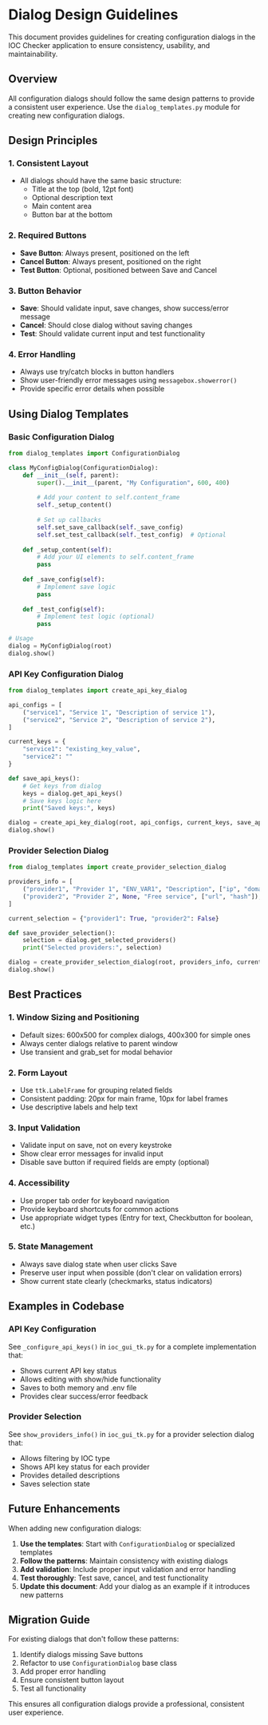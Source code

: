 # Dialog Design Guidelines

This document provides guidelines for creating configuration dialogs in the IOC Checker application to ensure consistency, usability, and maintainability.

## Overview

All configuration dialogs should follow the same design patterns to provide a consistent user experience. Use the `dialog_templates.py` module for creating new configuration dialogs.

## Design Principles

### 1. Consistent Layout
- All dialogs should have the same basic structure:
  - Title at the top (bold, 12pt font)
  - Optional description text
  - Main content area
  - Button bar at the bottom

### 2. Required Buttons
- **Save Button**: Always present, positioned on the left
- **Cancel Button**: Always present, positioned on the right  
- **Test Button**: Optional, positioned between Save and Cancel

### 3. Button Behavior
- **Save**: Should validate input, save changes, show success/error message
- **Cancel**: Should close dialog without saving changes
- **Test**: Should validate current input and test functionality

### 4. Error Handling
- Always use try/catch blocks in button handlers
- Show user-friendly error messages using `messagebox.showerror()`
- Provide specific error details when possible

## Using Dialog Templates

### Basic Configuration Dialog

```python
from dialog_templates import ConfigurationDialog

class MyConfigDialog(ConfigurationDialog):
    def __init__(self, parent):
        super().__init__(parent, "My Configuration", 600, 400)
        
        # Add your content to self.content_frame
        self._setup_content()
        
        # Set up callbacks
        self.set_save_callback(self._save_config)
        self.set_test_callback(self._test_config)  # Optional
    
    def _setup_content(self):
        # Add your UI elements to self.content_frame
        pass
    
    def _save_config(self):
        # Implement save logic
        pass
    
    def _test_config(self):
        # Implement test logic (optional)
        pass

# Usage
dialog = MyConfigDialog(root)
dialog.show()
```

### API Key Configuration Dialog

```python
from dialog_templates import create_api_key_dialog

api_configs = [
    ("service1", "Service 1", "Description of service 1"),
    ("service2", "Service 2", "Description of service 2"),
]

current_keys = {
    "service1": "existing_key_value",
    "service2": ""
}

def save_api_keys():
    # Get keys from dialog
    keys = dialog.get_api_keys()
    # Save keys logic here
    print("Saved keys:", keys)

dialog = create_api_key_dialog(root, api_configs, current_keys, save_api_keys)
dialog.show()
```

### Provider Selection Dialog

```python
from dialog_templates import create_provider_selection_dialog

providers_info = [
    ("provider1", "Provider 1", "ENV_VAR1", "Description", ["ip", "domain"]),
    ("provider2", "Provider 2", None, "Free service", ["url", "hash"]),
]

current_selection = {"provider1": True, "provider2": False}

def save_provider_selection():
    selection = dialog.get_selected_providers()
    print("Selected providers:", selection)

dialog = create_provider_selection_dialog(root, providers_info, current_selection, save_provider_selection)
dialog.show()
```

## Best Practices

### 1. Window Sizing and Positioning
- Default sizes: 600x500 for complex dialogs, 400x300 for simple ones
- Always center dialogs relative to parent window
- Use transient and grab_set for modal behavior

### 2. Form Layout
- Use `ttk.LabelFrame` for grouping related fields
- Consistent padding: 20px for main frame, 10px for label frames
- Use descriptive labels and help text

### 3. Input Validation
- Validate input on save, not on every keystroke
- Show clear error messages for invalid input
- Disable save button if required fields are empty (optional)

### 4. Accessibility
- Use proper tab order for keyboard navigation
- Provide keyboard shortcuts for common actions
- Use appropriate widget types (Entry for text, Checkbutton for boolean, etc.)

### 5. State Management
- Always save dialog state when user clicks Save
- Preserve user input when possible (don't clear on validation errors)
- Show current state clearly (checkmarks, status indicators)

## Examples in Codebase

### API Key Configuration
See `_configure_api_keys()` in `ioc_gui_tk.py` for a complete implementation that:
- Shows current API key status
- Allows editing with show/hide functionality
- Saves to both memory and .env file
- Provides clear success/error feedback

### Provider Selection
See `show_providers_info()` in `ioc_gui_tk.py` for a provider selection dialog that:
- Allows filtering by IOC type
- Shows API key status for each provider
- Provides detailed descriptions
- Saves selection state

## Future Enhancements

When adding new configuration dialogs:

1. **Use the templates**: Start with `ConfigurationDialog` or specialized templates
2. **Follow the patterns**: Maintain consistency with existing dialogs
3. **Add validation**: Include proper input validation and error handling
4. **Test thoroughly**: Test save, cancel, and test functionality
5. **Update this document**: Add your dialog as an example if it introduces new patterns

## Migration Guide

For existing dialogs that don't follow these patterns:

1. Identify dialogs missing Save buttons
2. Refactor to use `ConfigurationDialog` base class
3. Add proper error handling
4. Ensure consistent button layout
5. Test all functionality

This ensures all configuration dialogs provide a professional, consistent user experience.
